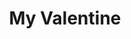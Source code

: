 ---
# title: string
# Will be used for HTML Title
title: "My Valentine"

# openingPhrase: string
# Will be used for opening phrase (header on main page)
openingPhrase: "Will you be my valentine?"

# acceptedPhrase: string
# Will be used for accepted phrase (header on main page, when yes is pressed)
acceptedPhrase: "Yay, Love you too - xoxo"

# rejectionText: array of string
# Will be used for changing text when Right button (No) is pressed
rejectionText:
  - "No"
  - "You sure?"
  - "Really sure?"
  - "Positive??"
  - "Pwetty pwease?"
  - "Think about it?"
  - "If you say no I'll be sad T_T"
  - "So sad ..."
  - "So so so sad..."
  - "Ok fine I'll stop asking"
  - "Just kidding PLEASE SAY YES"
  - "You break my heart..."

# acceptText: string
# Will be used for Left Button text
acceptText: "Yes"

# pendingImage: Image
# Will be used for first shown image
# Image MUST be inside `src/content/loves`
pendingImage: "./images/mocha-love-you.gif"

# acceptedImage: Image
# Will be used when Left button (Yes) is pressed
# Image MUST be inside `src/content/loves`
acceptedImage: "./images/milk-mocha-hug.gif"
---